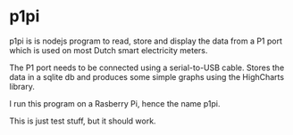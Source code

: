 p1pi
===

p1pi is is nodejs program to read, store and display the data from a P1 port which is used on most Dutch smart electricity meters.

The P1 port needs to be connected using a serial-to-USB cable. Stores the data in a sqlite db and produces some simple graphs using the HighCharts library.

I run this program on a Rasberry Pi, hence the name p1pi.

This is just test stuff, but it should work.



